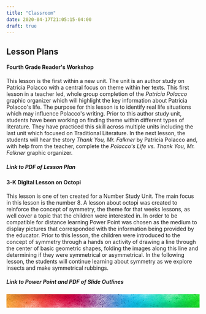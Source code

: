 ```yaml
---
title: "Classroom"
date: 2020-04-17T21:05:15-04:00
draft: true
---
```


## Lesson Plans

#### Fourth Grade Reader's Workshop

 This lesson is the first within a new unit. The unit is an author study on Patricia
 Polacco with a central focus on theme within her texts. This first lesson in a teacher led, whole group completion of the *Patricia Polacco* graphic organizer which will highlight the key information about Patricia Polacco's life. The purpose for this lesson is to identify real life situations which may influence Polacco's writing. Prior to this author study unit, students have been working on finding theme within different types of literature. They have practiced this skill across multiple units including the last unit which focused on Traditional Literature. In the next lesson, the students will hear the story *Thank You, Mr. Falkner* by Patricia Polacco and, with help from the teacher, complete the *Polacco's Life vs. Thank You, Mr. Falkner* graphic organizer.

##### Link to PDF of Lesson Plan


#### 3-K Digital Lesson on Octopi

This lesson is one of ten created for a Number Study Unit. The main focus in this lesson is the number 8. A lesson about octopi was created to reinforce the concept of symmetry, the theme for that weeks lessons, as well cover a topic that the children were interested in. In order to be compatible for distance learning Power Point was chosen as the medium to display pictures that corresponded with the information being provided by the educator. Prior to this lesson, the children were introduced to the concept of symmetry through a hands on activity of drawing a line through the center of basic geometric shapes, folding the images along this line and determining if they were symmetrical or asymmetrical. In the following lesson, the students will continue learning about symmetry as we explore insects and make symmetrical rubbings.

##### Link to Power Point and PDF of Slide Outlines

![alt text](/static/images/watercolormiddle.png)
